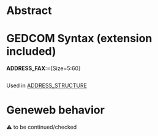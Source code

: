 ﻿# Abstract

# GEDCOM Syntax (extension included)

**ADDRESS_FAX**:={Size=5:60}
<pre>
</pre>
Used in <a href=Ged.ADDRESS_STRUCTURE>ADDRESS_STRUCTURE</a><br />

# Geneweb behavior


:warning: to be continued/checked

